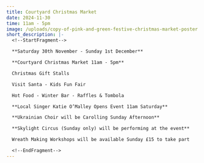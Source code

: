 ```yaml
---
title: Courtyard Christmas Market
date: 2024-11-30
time: 11am - 5pm
image: /uploads/copy-of-pink-and-green-festive-christmas-market-poster.jpg
short_description: |-
  <!--StartFragment-->

  **Saturday 30th November - Sunday 1st December**

  **Courtyard Christmas Market 11am - 5pm**

  Christmas Gift Stalls

  Visit Santa - Kids Fun Fair

  Hot Food - Winter Bar - Raffles & Tombola

  **Local Singer Katie O’Malley Opens Event 11am Saturday**

  **Ukrainian Choir will be Carolling Sunday Afternoon**

  **Skylight Circus (Sunday only) will be performing at the event**

  Wreath Making Workshops will be available Sunday £15 to take part

  <!--EndFragment-->
---
```

